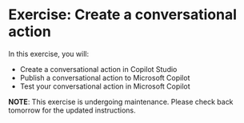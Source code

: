 # Exercise: Create a conversational action

In this exercise, you will:

- Create a conversational action in Copilot Studio
- Publish a conversational action to Microsoft Copilot
- Test your conversational action in Microsoft Copilot

**NOTE**: This exercise is undergoing maintenance.  Please check back tomorrow for the updated instructions.
